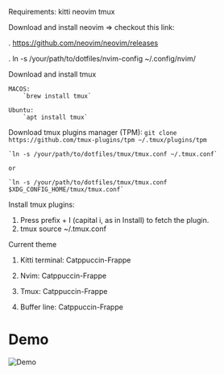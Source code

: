 Requirements:
kitti
neovim
tmux

Download and install neovim => checkout this link:

. https://github.com/neovim/neovim/releases

. ln -s /your/path/to/dotfiles/nvim-config ~/.config/nvim/

Download and install tmux 

    MACOS:
        `brew install tmux`

    Ubuntu:
        `apt install tmux`

Download tmux plugins manager (TPM):
    `git clone https://github.com/tmux-plugins/tpm ~/.tmux/plugins/tpm`

    `ln -s /your/path/to/dotfiles/tmux/tmux.conf ~/.tmux.conf`

    or 

    `ln -s /your/path/to/dotfiles/tmux/tmux.conf $XDG_CONFIG_HOME/tmux/tmux.conf`

Install tmux plugins:

1. Press prefix + I (capital i, as in Install) to fetch the plugin.
2. tmux source ~/.tmux.conf

Current theme

1. Kitti terminal: Catppuccin-Frappe

2. Nvim: Catppuccin-Frappe

3. Tmux: Catppuccin-Frappe

4. Buffer line: Catppuccin-Frappe

# Demo

![Demo](./assets/demo.gif)
